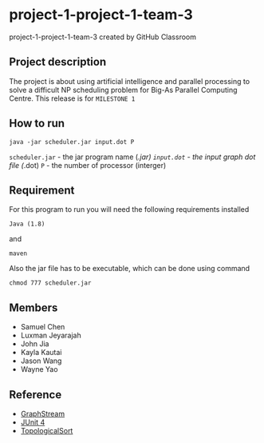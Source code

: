 # project-1-project-1-team-3
project-1-project-1-team-3 created by GitHub Classroom

## Project description
The project is about using artificial intelligence and parallel processing to solve a difficult NP scheduling problem for Big-As Parallel Computing Centre.
This release is for `MILESTONE 1`

## How to run

```
java -jar scheduler.jar input.dot P
```
`scheduler.jar` - the jar program name (*.jar)
`input.dot` - the input graph dot file (*.dot)
`P` - the number of processor (interger)

## Requirement

For this program to run you will need the following requirements installed
```
Java (1.8)
```
and
```
maven
```
Also the jar file has to be executable, which can be done using command 
```
chmod 777 scheduler.jar
```

## Members
* Samuel Chen
* Luxman Jeyarajah
* John Jia
* Kayla Kautai
* Jason Wang 
* Wayne Yao

## Reference
* [GraphStream](http://graphstream-project.org/)
* [JUnit 4](https://junit.org/junit4/)
* [TopologicalSort](https://www.javatips.net/api/gs-algo-master/src/org/graphstream/algorithm/TopologicalSort.java)
